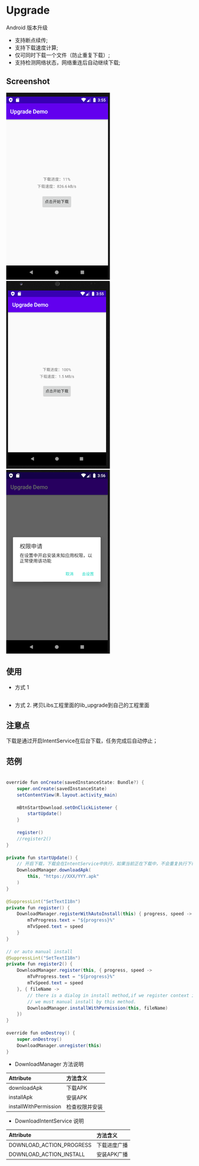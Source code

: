 # Upgrade

Android 版本升级
- 支持断点续传;
- 支持下载速度计算;
- 仅可同时下载一个文件（防止重复下载）;
- 支持检测网络状态，网络重连后自动继续下载;

## Screenshot

![](https://github.com/freeler/upgrade/blob/master/screenshot/1.png)
![](https://github.com/freeler/upgrade/blob/master/screenshot/2.png)
![](https://github.com/freeler/upgrade/blob/master/screenshot/3.png)


## 使用
- 方式 1

```java
```

- 方式 2. 拷贝Libs工程里面的lib_upgrade到自己的工程里面

## 注意点
下载是通过开启IntentService在后台下载，任务完成后自动停止；

## 范例

```java

override fun onCreate(savedInstanceState: Bundle?) {
    super.onCreate(savedInstanceState)
    setContentView(R.layout.activity_main)

    mBtnStartDownload.setOnClickListener {
        startUpdate()
    }

    register()
    //register2()
}

private fun startUpdate() {
    // 开启下载，下载会在IntentService中执行，如果当前正在下载中，不会重复执行下载任务
    DownloadManager.downloadApk(
        this, "https://XXX/YYY.apk"
    )
}

@SuppressLint("SetTextI18n")
private fun register() {
    DownloadManager.registerWithAutoInstall(this) { progress, speed ->
        mTvProgress.text = "${progress}%"
        mTvSpeed.text = speed
    }
}

// or auto manual install
@SuppressLint("SetTextI18n")
private fun register2() {
    DownloadManager.register(this, { progress, speed ->
        mTvProgress.text = "${progress}%"
        mTvSpeed.text = speed
    }, { fileName ->
        // there is a dialog in install method,if we register context is not activity,
        // we must manual install by this method.
        DownloadManager.installWithPermission(this, fileName)
    })
}

override fun onDestroy() {
    super.onDestroy()
    DownloadManager.unregister(this)
}


```



- DownloadManager 方法说明

| Attribute                  | 方法含义                                     |
|:---------------------------|:--------------------------------------------|
| downloadApk           | 下载APK  |  
| installApk          | 安装APK     |  
| installWithPermission | 检查权限并安装 |

- DownloadIntentService 说明

| Attribute                  | 方法含义                                     |
|:---------------------------|:--------------------------------------------|
| DOWNLOAD_ACTION_PROGRESS           | 下载进度广播  |  
| DOWNLOAD_ACTION_INSTALL          | 安装APK广播     |  
